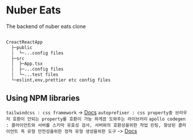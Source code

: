 # Nuber Eats

The backend of nuber eats clone

```bash

CreactReactApp
  ├─public
  │  └─...config files
  ├─src
  │  ├─App.tsx
  │  ├─...config files
  │  └─...test files
  └─eslint,env,prettier etc config files

```

## Using NPM libraries

`tailwindcss : css framework` -> [Docs](https://tailwindcss.com/docs/installation)
`autoprefixer : css property중 브라우저 호환이 안되는 property를 호환이 가능 하게끔 도와주는 라이브러리`
`apollo codegen : 클라이언트와 서버를 스키마 유효성 검사, 서버와의 호환성을위한 작업 린팅, 향상된 클라이언트 측 유형 안전성을위한 정적 유형 생성을위한 도구` -> [Docs](https://github.com/apollographql/apollo-tooling)

